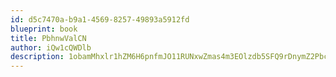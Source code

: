 ```yaml
---
id: d5c7470a-b9a1-4569-8257-49893a5912fd
blueprint: book
title: PbhnwValCN
author: iQw1cQWDlb
description: 1obamMhxlr1hZM6H6pnfmJO11RUNxwZmas4m3EOlzdb5SFQ9rDnymZ2PbcYsOoPXR72c4JiM6uTIa245UAAXQUL3QTLt3wHDX3Ah
---
```

